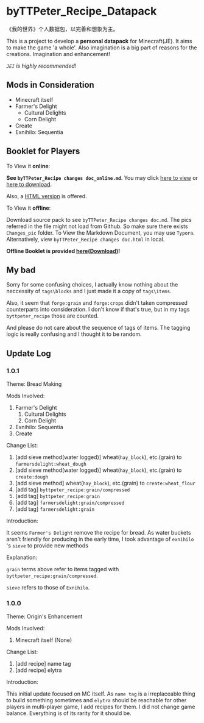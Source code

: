 # byTTPeter_Recipe_Datapack
 《我的世界》个人数据包，以完善和想象为主。

This is a project to develop a **personal datapack** for Minecraft(JE). It aims to make the game 'a whole'. Also imagination is a big part of reasons for the creations. Imagination and enhancement!

*`JEI` is highly recommended!*

## Mods in Consideration

- Minecraft itself
- Farmer's Delight
  - Cultural Delights
  - Corn Delight
- Create
- Exnihilo: Sequentia

## Booklet for Players

To View it **online**:

**See `byTTPeter_Recipe changes doc_online.md`**. You may click [here to view](https://github.com/TTStudio-of-TTPeter/byTTPeter_Recipe_Datapack/blob/main/byTTPeter_Recipe%20changes%20doc_online.md) or [here to download](https://ttstudio-of-ttpeter.github.io/byttpeter_recipe_datapack/byTTPeter_Recipe%20Changes%20doc_online.md).

Also, a [HTML version](https://ttstudio-of-ttpeter.github.io/byttpeter_recipe_datapack/byTTPeter_Recipe%20changes%20doc_online.html) is offered.

To View it **offline**:

Download source pack to see `byTTPeter_Recipe changes doc.md`. The pics referred in the file might not load from Github. So make sure there exists `Changes_pic` folder. To View the Markdown Document, you may use `Typora`. Alternatively, view `byTTPeter_Recipe changes doc.html` in local.

**Offline Booklet is provided [here(Download)](https://github.com/TTStudio-of-TTPeter/byTTPeter_Recipe_Datapack/raw/main/zips_to_upload/byTTPeter_Recipe_Datapack_doczip.zip)!**

## My bad

Sorry for some confusing choices, I actually know nothing about the neccessity of `tags\blocks` and I just made it a copy of `tags\items`.

Also, it seem that `forge:grain` and `forge:crops` didn't taken compressed counterparts into consideration. I don't know if that's true, but in my tags `byttpeter_recipe` those are counted.

And please do not care about the sequence of tags of items. The tagging logic is really confusing and I thought it to be random.

## Update Log

### 1.0.1

Theme: Bread Making

Mods Involved:

1. Farmer's Delight
   1. Cultural Delights
   2. Corn Delight
2. Exnihilo: Sequentia
3. Create

Change List:

1. [add sieve method(water logged)] wheat(`hay_block`), etc.(grain) to `farmersdelight:wheat_dough`
2. [add sieve method(water logged)] wheat(`hay_block`), etc.(grain) to `create:dough`
3. [add sieve method] wheat(`hay_block`), etc.(grain) to `create:wheat_flour`
4. [add tag] `byttpeter_recipe:grain/compressed`
5. [add tag] `byttpeter_recipe:grain`
6. [add tag] `farmersdelight:grain/compressed`
7. [add tag] `farmersdelight:grain`

Introduction:

It seems `Farmer's Delight` remove the recipe for bread. As water buckets aren't friendly for producing in the early time, I took advantage of `exnihilo` 's `sieve` to provide new methods

Explanation:

`grain` terms above refer to items tagged with `byttpeter_recipe:grain/compressed`.

`sieve` refers to those of `Exnihilo`.

### 1.0.0

Theme: Origin's Enhancement

Mods Involved:

1. Minecraft itself (None)

Change List:

1. [add recipe] name tag
2. [add recipe] elytra

Introduction:

This initial update focused on MC itself. As `name tag` is a irreplaceable thing to build something sometimes and `elytra` should be reachable for other players in multi-player game, I add recipes for them. I did not change game balance. Everything is of its rarity for it should be.



